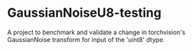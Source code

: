 # GaussianNoiseU8-testing
A project to benchmark and validate a change in torchvision's GaussianNoise transform for input of the 'uint8' dtype.
